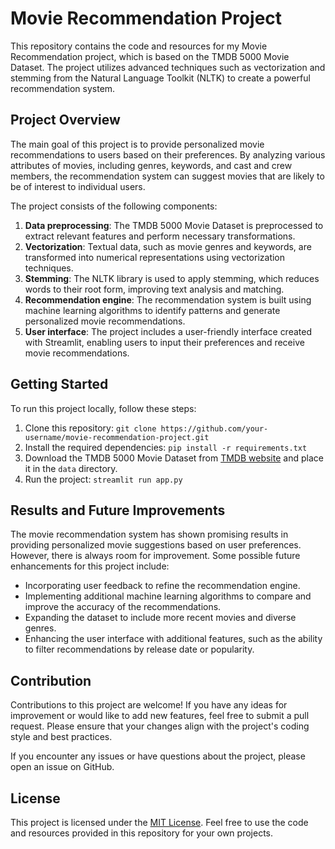 # Movie Recommendation Project

This repository contains the code and resources for my Movie Recommendation project, which is based on the TMDB 5000 Movie Dataset. The project utilizes advanced techniques such as vectorization and stemming from the Natural Language Toolkit (NLTK) to create a powerful recommendation system.

## Project Overview

The main goal of this project is to provide personalized movie recommendations to users based on their preferences. By analyzing various attributes of movies, including genres, keywords, and cast and crew members, the recommendation system can suggest movies that are likely to be of interest to individual users.

The project consists of the following components:

1. **Data preprocessing**: The TMDB 5000 Movie Dataset is preprocessed to extract relevant features and perform necessary transformations.
2. **Vectorization**: Textual data, such as movie genres and keywords, are transformed into numerical representations using vectorization techniques.
3. **Stemming**: The NLTK library is used to apply stemming, which reduces words to their root form, improving text analysis and matching.
4. **Recommendation engine**: The recommendation system is built using machine learning algorithms to identify patterns and generate personalized movie recommendations.
5. **User interface**: The project includes a user-friendly interface created with Streamlit, enabling users to input their preferences and receive movie recommendations.

## Getting Started

To run this project locally, follow these steps:

1. Clone this repository: `git clone https://github.com/your-username/movie-recommendation-project.git`
2. Install the required dependencies: `pip install -r requirements.txt`
3. Download the TMDB 5000 Movie Dataset from [TMDB website](https://www.themoviedb.org/documentation/api) and place it in the `data` directory.
4. Run the project: `streamlit run app.py`

## Results and Future Improvements

The movie recommendation system has shown promising results in providing personalized movie suggestions based on user preferences. However, there is always room for improvement. Some possible future enhancements for this project include:

- Incorporating user feedback to refine the recommendation engine.
- Implementing additional machine learning algorithms to compare and improve the accuracy of the recommendations.
- Expanding the dataset to include more recent movies and diverse genres.
- Enhancing the user interface with additional features, such as the ability to filter recommendations by release date or popularity.

## Contribution

Contributions to this project are welcome! If you have any ideas for improvement or would like to add new features, feel free to submit a pull request. Please ensure that your changes align with the project's coding style and best practices.

If you encounter any issues or have questions about the project, please open an issue on GitHub.

## License

This project is licensed under the [MIT License](LICENSE). Feel free to use the code and resources provided in this repository for your own projects.

